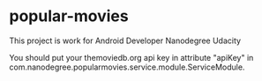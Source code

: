 # popular-movies
This project is work for Android Developer Nanodegree Udacity

You should put your themoviedb.org api key in attribute "apiKey" in com.nanodegree.popularmovies.service.module.ServiceModule.

